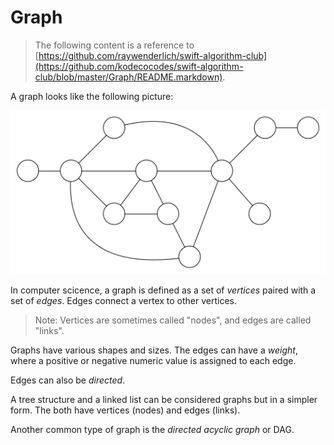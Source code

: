 # Graph

> The following content is a reference to [https://github.com/raywenderlich/swift-algorithm-club](https://github.com/kodecocodes/swift-algorithm-club/blob/master/Graph/README.markdown).

A graph looks like the following picture:

![image](https://github.com/janwee-sha/algorithms/blob/main/src/main/java/Graph/images/Graph.png)

In computer scicence, a graph is defined as a set of *vertices* paired with a set of *edges*. Edges connect a vertex to other vertices.

> Note: Vertices are sometimes called "nodes", and edges are called "links".

Graphs have various shapes and sizes. The edges can have a *weight*, where a positive or negative numeric value is assigned to each edge.

Edges can also be *directed*.

A tree structure and a linked list can be considered graphs but in a simpler form. The both have vertices (nodes) and edges (links).

Another common type of graph is the *directed acyclic graph* or DAG.

